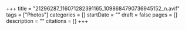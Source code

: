 +++
title = "21296287_116071282391165_1098684790736945152_n.avif"
tags = ["Photos"]
categories = []
startDate = ""
draft = false
pages = []
description = ""
citations = []
+++
